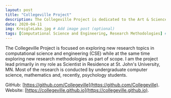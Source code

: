 ```yaml
---
layout: post
title: "Collegeville Project"
description: The Collegeville Project is dedicated to the Art & Science of Computational Science and Engineering
date: 2020-04-11
img: KreigleLake.jpg # Add image post (optional)
tags: [Computational Science and Engineering, Research Methodologies] # add tag
---
```

The Collegeville Project is focused on exploring new research topics in computational science and engineering (CSE) while at the same time exploring new research methodologies as part of scope.  I am the project lead primarily in my role as Scientist in Residence at St. John's University, MN.  Most of the research is conducted by undergraduate computer science, mathematics and, recently, psychology students.  

GitHub: [https://github.com/Collegeville](https://github.com/Collegeville).  Website: [https://collegeville.github.io](https://collegeville.github.io).
